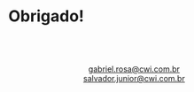 # Obrigado!

<br>
<br>
<br>

<div grid="~ cols-2 gap-4" style="padding-left: 50px; padding-right: 100px">
  <div style="text-align: center; margin: 0 auto">
    <Image style="border-radius: 50%" :src="'/gabriel.png'" width="200" />
    <a href="#">gabriel.rosa@cwi.com.br</a>
  </div>
  <div style="text-align: center">
    <Image style="border-radius: 50%;margin: 0 auto" :src="'/salvador.png'" width="200" />
    <a href="#">salvador.junior@cwi.com.br</a>
  </div>
</div>
